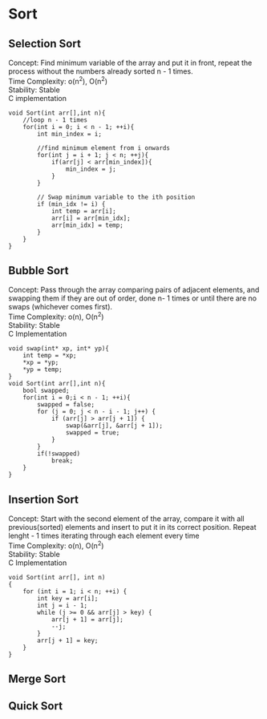 # Sort
## Selection Sort
Concept: Find minimum variable of the array and put it in front, repeat the process without the numbers already sorted n - 1 times. \
Time Complexity: o(n<sup>2</sup>), O(n<sup>2</sup>) \
Stability: Stable \
C implementation
```
void Sort(int arr[],int n){
    //loop n - 1 times
    for(int i = 0; i < n - 1; ++i){
        int min_index = i;

        //find minimum element from i onwards
        for(int j = i + 1; j < n; ++j){
            if(arr[j] < arr[min_index]){
                min_index = j;
            }
        }

        // Swap minimum variable to the ith position
        if (min_idx != i) {
            int temp = arr[i];
            arr[i] = arr[min_idx];
            arr[min_idx] = temp;
        }
    }
}
```
## Bubble Sort
Concept: Pass through the array comparing pairs of adjacent elements, and swapping them if they are  out of order, done n- 1 times or until there are no swaps (whichever comes first). \
Time Complexity: o(n), O(n<sup>2</sup>) \
Stability: Stable \
C Implementation
```
void swap(int* xp, int* yp){
    int temp = *xp;
    *xp = *yp;
    *yp = temp;
}
void Sort(int arr[],int n){
    bool swapped;
    for(int i = 0;i < n - 1; ++i){
        swapped = false;
        for (j = 0; j < n - i - 1; j++) {
            if (arr[j] > arr[j + 1]) {
                swap(&arr[j], &arr[j + 1]);
                swapped = true;
            }
        }
        if(!swapped)
            break;
    }
}
```
## Insertion Sort
Concept: Start with the second element of the array, compare it with all previous(sorted) elements and insert to put it in its correct position. Repeat lenght - 1 times iterating through each element every time \
Time Complexity: o(n), O(n<sup>2</sup>) \
Stability: Stable  \
C Implementation
```
void Sort(int arr[], int n)
{
    for (int i = 1; i < n; ++i) {
        int key = arr[i];
        int j = i - 1;
        while (j >= 0 && arr[j] > key) {
            arr[j + 1] = arr[j];
            --j;
        }
        arr[j + 1] = key;
    }
}
```
## Merge Sort
## Quick Sort